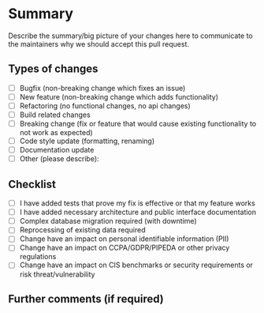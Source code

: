# Summary

Describe the summary/big picture of your changes here to communicate to the maintainers why we should accept this pull request.

## Types of changes

<!--
What types of changes does your code introduce? Put an `x` in the boxes that apply (no space around the brackets).
-->

- [ ] Bugfix (non-breaking change which fixes an issue)
- [ ] New feature (non-breaking change which adds functionality)
- [ ] Refactoring (no functional changes, no api changes)
- [ ] Build related changes
- [ ] Breaking change (fix or feature that would cause existing functionality to not work as expected)
- [ ] Code style update (formatting, renaming)
- [ ] Documentation update
- [ ] Other (please describe):

## Checklist

<!--
Put an `x` in the boxes that apply (no space around the brackets). This is simply a reminder of what we are going to look for before merging your code.
-->

- [ ] I have added tests that prove my fix is effective or that my feature works
- [ ] I have added necessary architecture and public interface documentation
- [ ] Complex database migration required (with downtime)
- [ ] Reprocessing of existing data required
- [ ] Change have an impact on personal identifiable information (PII)
- [ ] Change have an impact on CCPA/GDPR/PIPEDA or other privacy regulations
- [ ] Change have an impact on CIS benchmarks or security requirements or risk threat/vulnerability

## Further comments (if required)

<!--
Add comments here if breaking changes, complex database migration or reprocessing of existing data are required.

If this is a relatively large or complex change, kick off the discussion by explaining why you chose the solution you did and what alternatives you considered, etc...
-->
